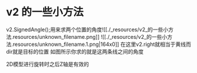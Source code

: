 # v2 的一些小方法


v2.SignedAngle();用来求两个位置的角度![[./_resources/v2_的一些小方法.resources/unknown_filename.png]]
 ![[./_resources/v2_的一些小方法.resources/unknown_filename.1.png|164x0]] 在这里v2.right就相当于黄线而dir就是目标的位置 如图所示你求的就是这两条线之间的角度

2D模型进行旋转时之后Z轴是有效的

